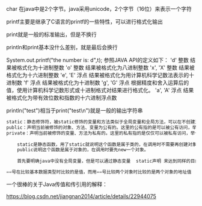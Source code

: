 char 在java中是2个字节。java采用unicode，2个字节（16位）来表示一个字符

printf主要是继承了C语言的printf的一些特性，可以进行格式化输出

print就是一般的标准输出，但是不换行

println和print基本没什么差别，就是最后会换行

System.out.printf("the number is: d",t);
     	参照JAVA API的定义如下：
   	  'd' 整数 结果被格式化为十进制整数
   	  'o' 整数 结果被格式化为八进制整数
   	  'x', 'X' 整数 结果被格式化为十六进制整数
   	  'e', 'E' 浮点 结果被格式化为用计算机科学记数法表示的十进制数
    	 'f' 浮点 结果被格式化为十进制数
   	  'g', 'G' 浮点 根据精度和舍入运算后的值，使用计算机科学记数形式或十进制格式对结果进行格式化。
   	  'a', 'A' 浮点 结果被格式化为带有效位数和指数的十六进制浮点数

println("test")相当于print("test\n")就是一般的输出字符串



```java
static：静态修饰符，被static修饰的变量和方法类似于全局变量和全局方法，可以在不创建对象时调用，当然也可以在创建对象之后调用。常见的可以用于工具类的工具方法中等，譬如：Math类中的绝大多数方法都是静态方法，他们扮演了工具方法的作用。
public：声明当前被修饰的对象、方法、变量为公有的。这里的公有指的是可以被公有访问，举个例子：一个类就像是一台电脑，公有的部分就是除去电脑本身之外用户可见的部分，譬如:你知道点击哪里可以登录QQ，摁哪里可以开关机，等等，你可以使用这个类所有的可见的东西都是被声明为public的，公有可见且公有可被访问的。
private：声明当前被修饰的变量、方法为私有的。这里的私有指的是仅仅可以被私有访问，举个例子：一个类就像是一台电脑，私用的部分就是除去电脑本身之外用户不可见的部分，譬如：你知道点击哪里可以登录QQ，但是内部到底是怎么登录的QQ你是不知道的，你知道摁哪里可以开关机，但是内部是怎么开关机的你是不知道的，等等，你在使用这个类时那些这个类的确有但是你访问是非法的方法或者变量是被声明为private的，私有不可见且不可访问的。
    
    static是静态函数，用了static就说明这个函数是属于类的，在调用时不需要再创建对象。
    public说明这个函数是属于对象的，在调用时要先new一个对象。
    
    首先要明确java中没有全局变量，但是可以通过静态变量  static声明 来达到同样的目的
```

```JAVA
==号在比较基本数据类型时比较的是值，而用==号比较两个对象时比较的是两个对象的地址值
```

一个很棒的关于Java传值和传引用的解释：

https://blog.csdn.net/jiangnan2014/article/details/22944075



